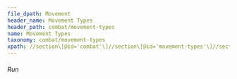 ```yaml
---
file_dpath: Movement
header_name: Movement Types
header_path: combat/movement-types
name: Movement Types
taxonomy: combat/movement-types
xpath: //section\[@id='combat'\]//section\[@id='movement-types'\]//section\[@class='level6'\]
---
```


###### Run
